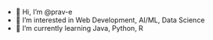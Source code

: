 - 👋 Hi, I’m @prav-e
- 👀 I’m interested in Web Development, AI/ML, Data Science
- 🌱 I’m currently learning Java, Python, R

<!---
prav-e/prav-e is a ✨ special ✨ repository because its `README.md` (this file) appears on your GitHub profile.
You can click the Preview link to take a look at your changes.
--->
